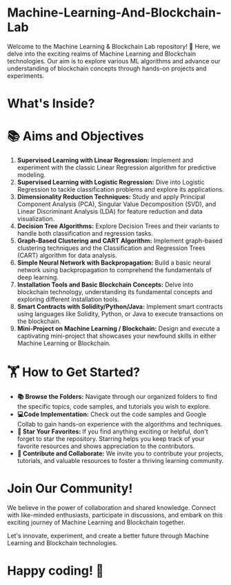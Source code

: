 # Machine-Learning-And-Blockchain-Lab
Welcome to the Machine Learning & Blockchain Lab repository! 🚀 Here, we delve into the exciting realms of Machine Learning and Blockchain technologies. Our aim is to explore various ML algorithms and advance our understanding of blockchain concepts through hands-on projects and experiments.

<h1>What's Inside?</h1> 

# 📚 Aims and Objectives
 <ol>
    <li><strong>Supervised Learning with Linear Regression:</strong> Implement and experiment with the classic Linear
      Regression algorithm for predictive modeling.</li>
    <li><strong>Supervised Learning with Logistic Regression:</strong> Dive into Logistic Regression to tackle
      classification problems and explore its applications.</li>
    <li><strong>Dimensionality Reduction Techniques:</strong> Study and apply Principal Component Analysis (PCA),
      Singular Value Decomposition (SVD), and Linear Discriminant Analysis (LDA) for feature reduction and data
      visualization.</li>
    <li><strong>Decision Tree Algorithms:</strong> Explore Decision Trees and their variants to handle both
      classification and regression tasks.</li>
    <li><strong>Graph-Based Clustering and CART Algorithm:</strong> Implement graph-based clustering techniques and the
      Classification and Regression Trees (CART) algorithm for data analysis.</li>
    <li><strong>Simple Neural Network with Backpropagation:</strong> Build a basic neural network using backpropagation
      to comprehend the fundamentals of deep learning.</li>
    <li><strong>Installation Tools and Basic Blockchain Concepts:</strong> Delve into blockchain technology, understanding
      its fundamental concepts and exploring different installation tools.</li>
    <li><strong>Smart Contracts with Solidity/Python/Java:</strong> Implement smart contracts using languages like Solidity,
      Python, or Java to execute transactions on the blockchain.</li>
    <li><strong>Mini-Project on Machine Learning / Blockchain:</strong> Design and execute a captivating mini-project that
      showcases your newfound skills in either Machine Learning or Blockchain.</li>
  </ol>

# 🏋️ How to Get Started?

<ul>
    <li>
      <strong>📚 Browse the Folders:</strong> Navigate through our organized folders to find the specific topics, code samples,
      and tutorials you wish to explore.
    </li>
    <li>
      <strong> 💻Code Implementation:</strong> Check out the code samples and Google Collab to gain hands-on experience
      with the algorithms and techniques.
    </li>
   <li>
      <strong> 🌟 Star Your Favorites: </strong>If you find anything exciting or helpful, don't forget to star the repository. Starring helps you keep track of your favorite resources and shows appreciation to the contributors.
    </li>
    <li>
      <strong> 🤝 Contribute and Collaborate:</strong> We invite you to contribute your projects, tutorials, and valuable
      resources to foster a thriving learning community.
    </li>
  </ul>

# Join Our Community!
We believe in the power of collaboration and shared knowledge. Connect with like-minded enthusiasts, participate in discussions, and embark on this exciting journey of Machine Learning and Blockchain together.

Let's innovate, experiment, and create a better future through Machine Learning and Blockchain technologies. 

# Happy coding! 🎉

